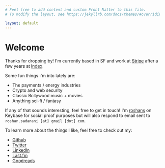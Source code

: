 ```yaml
---
# Feel free to add content and custom Front Matter to this file.
# To modify the layout, see https://jekyllrb.com/docs/themes/#overriding-theme-defaults

layout: default
---
```


# Welcome

Thanks for dropping by! I'm currently based in SF and work at [Stripe](https://stripe.com) after a few years at [Index](https://index.com). 

Some fun things I'm into lately are:
- The payments / energy industries
- Crypto and web security
- Classic Bollywood music + movies
- Anything sci-fi / fantasy

If any of that sounds interesting, feel free to get in touch! I'm [roshans](https://keybase.io/roshans) on Keybase for social proof purposes but will also respond to email sent to `roshan.sadanani [at] gmail [dot] com`. 

To learn more about the things I like, feel free to check out my:

- [Github](https://github.com/blattus)
- [Twitter](https://twitter.com/blattus)
- [LinkedIn](https://www.linkedin.com/in/roshansadanani/)
- [Last.fm](last.fm/user/blattus)
- [Goodreads](https://www.goodreads.com/user/show/3406351-roshan-sadanani)

